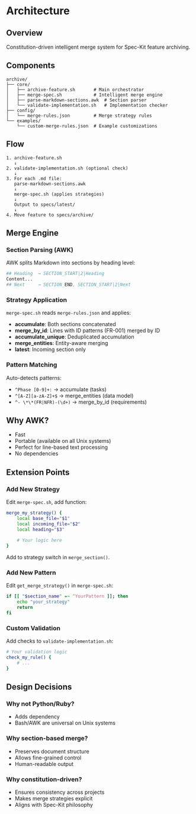 # Architecture

## Overview

Constitution-driven intelligent merge system for Spec-Kit feature archiving.

## Components

```
archive/
├── core/
│   ├── archive-feature.sh       # Main orchestrator
│   ├── merge-spec.sh            # Intelligent merge engine
│   ├── parse-markdown-sections.awk  # Section parser
│   └── validate-implementation.sh   # Implementation checker
├── config/
│   └── merge-rules.json         # Merge strategy rules
└── examples/
    └── custom-merge-rules.json  # Example customizations
```

## Flow

```
1. archive-feature.sh
   ↓
2. validate-implementation.sh (optional check)
   ↓
3. For each .md file:
   parse-markdown-sections.awk
   ↓
   merge-spec.sh (applies strategies)
   ↓
   Output to specs/latest/
   ↓
4. Move feature to specs/archive/
```

## Merge Engine

### Section Parsing (AWK)

AWK splits Markdown into sections by heading level:

```awk
## Heading  → SECTION_START|2|Heading
Content...
## Next     → SECTION_END, SECTION_START|2|Next
```

### Strategy Application

`merge-spec.sh` reads `merge-rules.json` and applies:

- **accumulate**: Both sections concatenated
- **merge_by_id**: Lines with ID patterns (FR-001) merged by ID
- **accumulate_unique**: Deduplicated accumulation
- **merge_entities**: Entity-aware merging
- **latest**: Incoming section only

### Pattern Matching

Auto-detects patterns:

- `^Phase [0-9]+:` → accumulate (tasks)
- `^[A-Z][a-zA-Z]+$` → merge_entities (data model)
- `^- \*\*(FR|NFR)-(\d+)` → merge_by_id (requirements)

## Why AWK?

- Fast
- Portable (available on all Unix systems)
- Perfect for line-based text processing
- No dependencies

## Extension Points

### Add New Strategy

Edit `merge-spec.sh`, add function:

```bash
merge_my_strategy() {
    local base_file="$1"
    local incoming_file="$2"
    local heading="$3"
    
    # Your logic here
}
```

Add to strategy switch in `merge_section()`.

### Add New Pattern

Edit `get_merge_strategy()` in `merge-spec.sh`:

```bash
if [[ "$section_name" =~ ^YourPattern ]]; then
    echo "your_strategy"
    return
fi
```

### Custom Validation

Add checks to `validate-implementation.sh`:

```bash
# Your validation logic
check_my_rule() {
    # ...
}
```

## Design Decisions

### Why not Python/Ruby?

- Adds dependency
- Bash/AWK are universal on Unix systems

### Why section-based merge?

- Preserves document structure
- Allows fine-grained control
- Human-readable output

### Why constitution-driven?

- Ensures consistency across projects
- Makes merge strategies explicit
- Aligns with Spec-Kit philosophy

